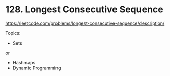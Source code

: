 # 128. Longest Consecutive Sequence

https://leetcode.com/problems/longest-consecutive-sequence/description/

Topics:

-   Sets

or

-   Hashmaps
-   Dynamic Programming

